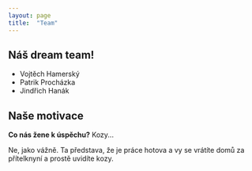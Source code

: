 ```yaml
---
layout: page
title:  "Team"
---
```


<h2>Náš dream team!</h2>

- Vojtěch Hamerský
- Patrik Procházka
- Jindřich Hanák

<h2>Naše motivace</h2>

**Co nás žene k úspěchu?** Kozy...

Ne, jako vážně. Ta představa, že je práce hotova a vy se vrátíte domů za přítelknyní a prostě uvidíte kozy.